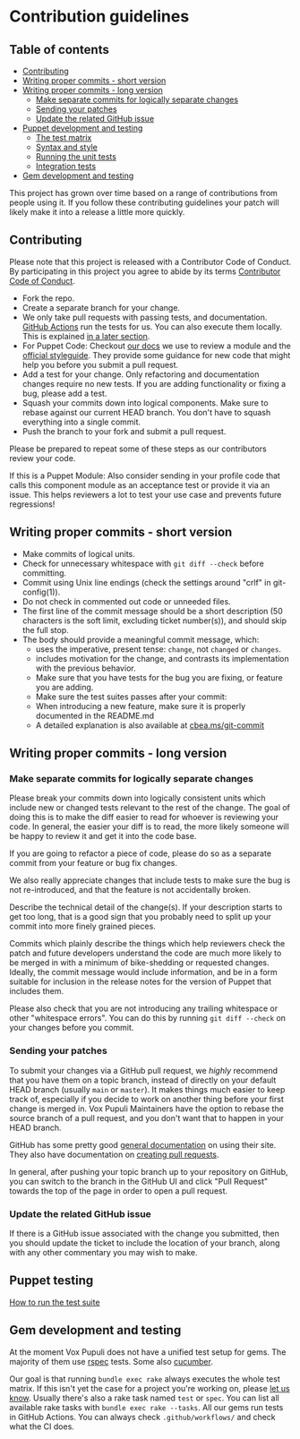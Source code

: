 # Contribution guidelines

## Table of contents

* [Contributing](#contributing)
* [Writing proper commits - short version](#writing-proper-commits-short-version)
* [Writing proper commits - long version](#writing-proper-commits-long-version)
  * [Make separate commits for logically separate changes](#make-separate-commits-for-logically-separate-changes)
  * [Sending your patches](#sending-your-patches)
  * [Update the related GitHub issue](#update-the-related-gitHub-issue)
* [Puppet development and testing](#puppet-development-and-testing)
  * [The test matrix](#the-test-matrix)
  * [Syntax and style](#syntax-and-style)
  * [Running the unit tests](#running-the-unit-tests)
  * [Integration tests](#integration-tests)
* [Gem development and testing](#gem-development-and-testing)

This project has grown over time based on a range of contributions from people using it.
If you follow these contributing guidelines your patch will likely make it into a release a little more quickly.

## Contributing

Please note that this project is released with a Contributor Code of Conduct.
By participating in this project you agree to abide by its terms [Contributor Code of Conduct](https://voxpupuli.org/coc/).

* Fork the repo.
* Create a separate branch for your change.
* We only take pull requests with passing tests, and documentation. [GitHub Actions](https://docs.github.com/en/actions) run the tests for us. You can also execute them locally. This is explained [in a later section](#the-test-matrix).
* For Puppet Code: Checkout [our docs](https://voxpupuli.org/docs/reviewing_pr/) we use to review a module and the [official styleguide](https://puppet.com/docs/puppet/latest/style_guide.html). They provide some guidance for new code that might help you before you submit a pull request.
* Add a test for your change. Only refactoring and documentation changes require no new tests. If you are adding functionality or fixing a bug, please add a test.
* Squash your commits down into logical components. Make sure to rebase against our current HEAD branch. You don't have to squash everything into a single commit.
* Push the branch to your fork and submit a pull request.

Please be prepared to repeat some of these steps as our contributors review your code.

If this is a Puppet Module: Also consider sending in your profile code that calls this component module as an acceptance test or provide it via an issue. This helps reviewers a lot to test your use case and prevents future regressions!

## Writing proper commits - short version

* Make commits of logical units.
* Check for unnecessary whitespace with `git diff --check` before committing.
* Commit using Unix line endings (check the settings around "crlf" in git-config(1)).
* Do not check in commented out code or unneeded files.
* The first line of the commit message should be a short description (50 characters is the soft limit, excluding ticket number(s)), and should skip the full stop.
* The body should provide a meaningful commit message, which:
  * uses the imperative, present tense: `change`, not `changed` or `changes`.
  * includes motivation for the change, and contrasts its implementation with the previous behavior.
  * Make sure that you have tests for the bug you are fixing, or feature you are adding.
  * Make sure the test suites passes after your commit:
  * When introducing a new feature, make sure it is properly documented in the README.md
  * A detailed explanation is also available at [cbea.ms/git-commit](https://cbea.ms/git-commit/)

## Writing proper commits - long version

### Make separate commits for logically separate changes

Please break your commits down into logically consistent units which include new or changed tests relevant to the rest of the change.
The goal of doing this is to make the diff easier to read for whoever is reviewing your code.
In general, the easier your diff is to read, the more likely someone will be happy to review it and get it into the code base.

If you are going to refactor a piece of code, please do so as a separate commit from your feature or bug fix changes.

We also really appreciate changes that include tests to make sure the bug is not re-introduced, and that the feature is not accidentally broken.

Describe the technical detail of the change(s). If your description starts to get too long, that is a good sign that you probably need to split up your commit into more finely grained pieces.

Commits which plainly describe the things which help reviewers check the patch and future developers understand the code are much more likely to be merged in with a minimum of bike-shedding or requested changes.
Ideally, the commit message would include information, and be in a form suitable for inclusion in the release notes for the version of Puppet that includes them.

Please also check that you are not introducing any trailing whitespace or other "whitespace errors".
You can do this by running `git diff --check` on your changes before you commit.

### Sending your patches

To submit your changes via a GitHub pull request, we _highly_ recommend that you have them on a topic branch, instead of directly on your default HEAD branch (usually `main` or `master`).
It makes things much easier to keep track of, especially if you decide to work on another thing before your first change is merged in.
Vox Pupuli Maintainers have the option to rebase the source branch of a pull request, and you don't want that to happen in your HEAD branch.

GitHub has some pretty good [general documentation](http://support.github.com/) on using their site.
They also have documentation on [creating pull requests](https://docs.github.com/en/pull-requests/collaborating-with-pull-requests/proposing-changes-to-your-work-with-pull-requests/creating-a-pull-request).

In general, after pushing your topic branch up to your repository on GitHub, you can switch to the branch in the GitHub UI and click "Pull Request" towards the top of the page in order to open a pull request.

### Update the related GitHub issue

If there is a GitHub issue associated with the change you submitted, then you should update the ticket to include the location of your branch, along with any other commentary you may wish to make.

## Puppet testing

[How to run the test suite](https://voxpupuli.org/docs/how_to_run_tests/)

## Gem development and testing

At the moment Vox Pupuli does not have a unified test setup for gems.
The majority of them use [rspec](https://rspec.info/) tests.
Some also [cucumber](https://cucumber.io/).

Our goal is that running `bundle exec rake` always executes the whole test matrix.
If this isn't yet the case for a project you're working on, please [let us know](https://voxpupuli.org/contributing/).
Usually there's also a rake task named `test` or `spec`.
You can list all available rake tasks with `bundle exec rake --tasks`.
All our gems run tests in GitHub Actions.
You can always check `.github/workflows/` and check what the CI does.
